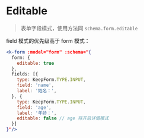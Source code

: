 # Editable

> 表单字段模式，使用方法同 `schema.form.editable`

<k-form :model="form" :schema="{
  fields: [{
    type: KeepForm.TYPE.INPUT,
    field: 'name',
    label: '姓名：',
    editable: false
  }]
}" />

field 模式的优先级高于 form 模式：

```jsx
<k-form :model="form" :schema="{
  form: {
    editable: true
  },
  fields: [{
    type: KeepForm.TYPE.INPUT,
    field: 'name',
    label: '姓名：',
  }, {
    type: KeepForm.TYPE.INPUT,
    field: 'age',
    label: '年龄：',
    editable: false // age 将开启详情模式
  }]
}"/>
```